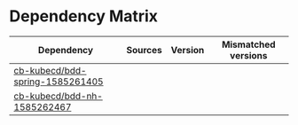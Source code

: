 # Dependency Matrix

Dependency | Sources | Version | Mismatched versions
---------- | ------- | ------- | -------------------
[cb-kubecd/bdd-spring-1585261405](https://github.com/cb-kubecd/bdd-spring-1585261405.git) |  | []() | 
[cb-kubecd/bdd-nh-1585262467](https://github.com/cb-kubecd/bdd-nh-1585262467.git) |  | []() | 
